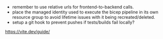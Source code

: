 - remember to use relative urls for frontend-to-backend calls.
- place the managed identity used to execute the bicep pipeline in its own resource group to avoid lifetime issues with it being recreated/deleted.
- setup a git hook to prevent pushes if tests/builds fail locally?

https://vite.dev/guide/